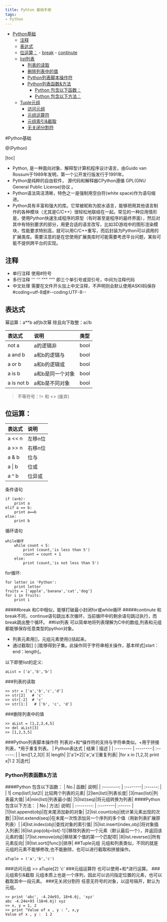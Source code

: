 ```yaml
---
title: Pyhton 基础手册
tags:
- Python
---
```

<!-- TOC -->

- [Python基础](#python基础)
    - [注释](#注释)
    - [表达式](#表达式)
    - [位运算：](#位运算)
                - [break](#break)
                - [continute](#continute)
    - [list列表](#list列表)
        - [列表的读取](#列表的读取)
        - [删除列表中的值](#删除列表中的值)
        - [Python列表脚本操作符](#python列表脚本操作符)
        - [Python列表函数&方法](#python列表函数方法)
            - [Python 包含以下函数：](#python-包含以下函数)
            - [Python 包含以下方法：](#python-包含以下方法)
    - [Tuple元组](#tuple元组)
        - [访问元组](#访问元组)
        - [元组运算符](#元组运算符)
        - [元组索引&截取](#元组索引截取)
        - [无关闭分割符](#无关闭分割符)

<!-- /TOC -->
#Python基础

@(Python)

[toc]

* Python, 是一种面向对象、解释型计算机程序设计语言，由Guido van Rossum于1989年发明，第一个公开发行版发行于1991年。
* Python是纯粹的自由软件， 源代码和解释器CPython遵循 GPL(GNU General Public License)协议 。
* Python语法简洁清晰，特色之一是强制用空白符(white space)作为语句缩进。
* Python具有丰富和强大的库。它常被昵称为胶水语言，能够把用其他语言制作的各种模块（尤其是C/C++）很轻松地联结在一起。常见的一种应用情形是，使用Python快速生成程序的原型（有时甚至是程序的最终界面），然后对其中有特别要求的部分，用更合适的语言改写，比如3D游戏中的图形渲染模块，性能要求特别高，就可以用C/C++重写，而后封装为Python可以调用的扩展类库。需要注意的是在您使用扩展类库时可能需要考虑平台问题，某些可能不提供跨平台的实现。


## 注释
* 单行注释
	使用#符号
* 多行注释
	'''  '''
	"""  """ 即三个单引号或双引号，中间为注释代码
* 中文处理
	需要在文件开头加上中文注释，不声明则会默认使用ASKII码保存
	#coding=utf-8或#--coding:UTF-8--
## 表达式
幂运算：a**b  a的b次幂
除且向下取整：a//b
	

| 表达式|说明|类型|
| :-------- | :--------| :------ |
|not a|a的逻辑非|bool|
|a and b|a和b的逻辑与|bool|
|a or b|a和b的逻辑或|bool|
|a is b|a和b是同一个对象|bool|
|a is not b|a和b是不同对象|bool|
> 不等符号：!= 和 <> (废弃)
## 位运算：

| 表达式|说明|
| :-------- | :--------|
|a << n|左移n位|
|a >> n|右移n位|
|a & b|位与|
|a \| b|位或|
|a ^ b|位异或|
条件语句

```
if (a>b):
	print a
elif a == b:
	print a==b
else:
	print b
```

循环语句
```
while循环
	while count < 5:
	    print (count,'is less than 5')
	    count = count + 1
	else:
	    print (count,'is not less than 5')
```
for循环:
```
for letter in 'Python':
    print letter
fruits = ['apple','banana','cat','dog']
for i in fruits:
    print i
```

#####break
和C中相似，能够打破最小封闭for或while循环
#####continute
和break不同，continue语句跳出本次循环，当前循环中的剩余语句跳过执行，而break跳出整个循环。
##list列表
可以简单地将列表理解为C中的数组,列表和元组都能够保存任意类型的python对象。
* 列表元素用[]，元组元素使用()括起来。
* 通过截取[] [:]能够得到子集。此操作同于字符串相关操作，基本样式[start：end：length]。

以下即使list的定义:
		
	aList = ['a','b','b']
###列表的读取

    >> str = ['a','b','c','d']
    >> str[2]   # 'c'
    >> str[-2]  # 'c'
    >> str[1:]   # ['b', 'c', 'd']
###删除列表中的值

    >> aList = [1,2,3,4,5]
    >> del aList[3]
    >> [1,2,3,5]
###Python列表脚本操作符
列表对+和*操作符的支持与字符串类似。+用于拼接列表，*用于重复列表。
| Python表达式 |     结果 |   描述   |
| :-------- | --------:| :------: |
| len([1,2,3])|   3|  length|
|['a']*2|['a','a']|重复列表|
|for x in [1,2,3] print x|1 2 3|迭代|
### Python列表函数&方法
####Python 包含以下函数：
| No.| 函数|   说明|
| :--------: | :--------| :------: |
| 1|   cmp(list1,list2)|  比较两个列表的元素|
|2|len(list)|列表长度|
|3|max(list)|列表最大值|
|4|min(list)|列表最小值|
|5|list(seq)|将元组转换为列表|
####Python 包含以下方法：
| No.| 方法|   说明|
| :--------: | :--------| :------ |
|1|list.append(obj)|在末尾添加新的对象|
|2|list.count(obj)|统计某元素出现的次数|
|3|list.extend(seq)|在末尾一次性添加另一个序列的多个值（用新列表扩展原列表）|
|4|list.index(obj)|查找对象的索引值|
|5|list.insert(index,obj)|将对象插入列表|
|6|list.pop(obj=list[-1])|移除列表的一个元素（默认最后一个），并返回该元素的值|
|7|list.remove(obj)|移除某个值的第一个匹配项|
|8|list.reverse()|所有元素反向|
|9|list.sort([func])|排序|
##Tuple元组
元组和列表类似，不同的就是元组的元素不能够修改,也不能删除，也可以进行截取和拼接操作。

    aTuple = ('a','b','c')
###访问元组
	>> aTuple[2]
	'c'
###元组运算符
也可以使用+和*进行运算。
###元组索引&截取
元组本质上也是一个序列，因此可以访问指定位置的元素，也可以截取其中一段元素。
###无关闭分割符
任意无符号的对象，以逗号隔开，默认为元组。

	>> print 'abc', -4.24e93, 18+6.6j, 'xyz'
	abc -4.24e+93 (18+6.6j) xyz
	>> x, y = 1, 2
	>> print "Value of x , y : ", x,y
	Value of x , y :  1 2